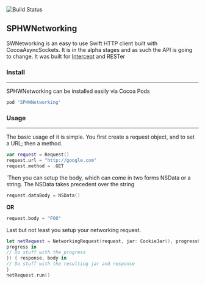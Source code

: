 ![Build Status](http://ci.saschawise.com/plugins/servlet/wittified/build-status/PUB-SPHWNET)
## SPHWNetworking 
SWNetworking is an easy to use Swift HTTP client built with CocoaAsyncSockets. It is in the alpha stages and as such the API is going to change. It was built for [Intercept][1] and RESTer

### Install
---
SPHWNetworking can be installed easily via Cocoa Pods

```ruby
pod 'SPHWNetworking'
```
### Usage
---
The basic usage of it is simple. You first create a request object, and to set a URL; then a method.

```swift
var request = Request()
request.url = "http://google.com"
request.method = .GET
```
`Then you can setup the body, which can come in two forms NSData or a string. The NSData takes precedent over the string

```swift
request.dataBody = NSData()
```
**OR**


```swift
request.body = "FOO"
```
Last but not least you setup your networking request.

```swift
let netRequest = NetworkingRequest(request, jar: CookieJar(), progressCB: {
progress in
// Do stuff with the progress
}) { response, body in
// Do stuff with the resulting jar and response
}
netRequest.run()
```
[1]:	http://intercept.saschawise.com
